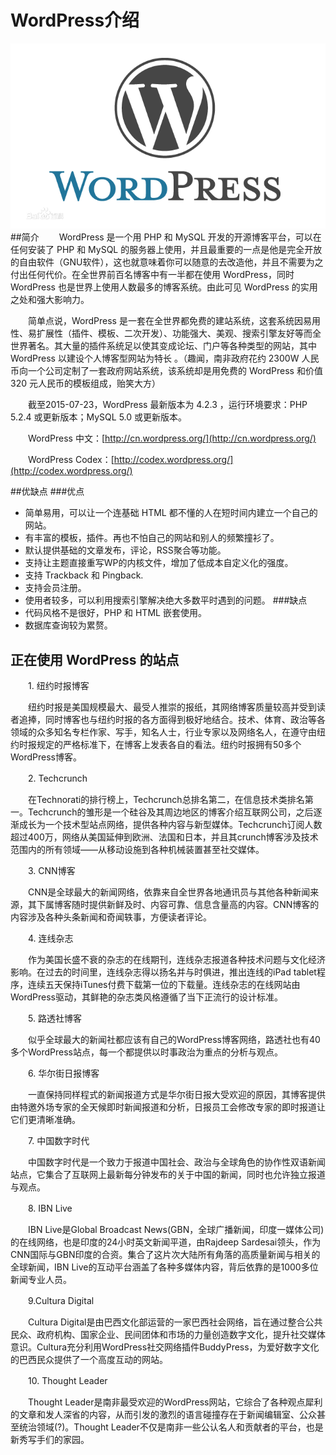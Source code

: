 WordPress介绍
===
![wordpress_logo](./img/logo.png)
##简介
　　WordPress 是一个用 PHP 和 MySQL 开发的开源博客平台，可以在任何安装了 PHP 和 MySQL 的服务器上使用，并且最重要的一点是他是完全开放的自由软件（GNU软件），这也就意味着你可以随意的去改造他，并且不需要为之付出任何代价。在全世界前百名博客中有一半都在使用 WordPress，同时 WordPress 也是世界上使用人数最多的博客系统。由此可见 WordPress 的实用之处和强大影响力。

　　简单点说，WordPress 是一套在全世界都免费的建站系统，这套系统因易用性、易扩展性（插件、模板、二次开发）、功能强大、美观、搜索引擎友好等而全世界著名。其大量的插件系统足以使其变成论坛、门户等各种类型的网站，其中 WordPress 以建设个人博客型网站为特长 。（趣闻，南非政府花约 2300W 人民币向一个公司定制了一套政府网站系统，该系统却是用免费的 WordPress 和价值 320 元人民币的模板组成，贻笑大方）

　　截至2015-07-23，WordPress 最新版本为 4.2.3 ，运行环境要求：PHP 5.2.4 或更新版本；MySQL 5.0 或更新版本。

　　WordPress 中文：[http://cn.wordpress.org/](http://cn.wordpress.org/)

　　WordPress Codex：[http://codex.wordpress.org/](http://codex.wordpress.org/)

##优缺点
###优点
* 简单易用，可以让一个连基础 HTML 都不懂的人在短时间内建立一个自己的网站。  
* 有丰富的模板，插件。再也不怕自己的网站和别人的频繁撞衫了。
* 默认提供基础的文章发布，评论，RSS聚合等功能。
* 支持让主题直接重写WP的内核文件，增加了低成本自定义化的强度。
* 支持 Trackback 和 Pingback.
* 支持会员注册。
* 使用者较多，可以利用搜索引擎解决绝大多数平时遇到的问题。
###缺点
* 代码风格不是很好，PHP 和 HTML 嵌套使用。
* 数据库查询较为累赘。

## 正在使用 WordPress 的站点

　　1. 纽约时报博客

　　纽约时报是美国规模最大、最受人推崇的报纸，其网络博客质量较高并受到读者追捧，同时博客也与纽约时报的各方面得到极好地结合。技术、体育、政治等各领域的众多知名专栏作家、写手，知名人士，行业专家以及网络名人，在遵守由纽约时报规定的严格标准下，在博客上发表各自的看法。纽约时报拥有50多个WordPress博客。

　　2. Techcrunch

　　在Technorati的排行榜上，Techcrunch总排名第二，在信息技术类排名第一。Techcrunch的雏形是一个硅谷及其周边地区的博客介绍互联网公司，之后逐渐成长为一个技术型站点网络，提供各种内容与新型媒体。Techcrunch订阅人数超过400万，网络从美国延伸到欧洲、法国和日本，并且其crunch博客涉及技术范围内的所有领域——从移动设施到各种机械装置甚至社交媒体。

　　3. CNN博客

　　CNN是全球最大的新闻网络，依靠来自全世界各地通讯员与其他各种新闻来源，其下属博客随时提供新鲜及时、内容可靠、信息含量高的内容。CNN博客的内容涉及各种头条新闻和奇闻轶事，方便读者评论。

　　4. 连线杂志

　　作为美国长盛不衰的杂志的在线期刊，连线杂志报道各种技术问题与文化经济影响。在过去的时间里，连线杂志得以扬名并与时俱进，推出连线的iPad tablet程序，连续五天保持iTunes付费下载第一位的下载量。连线杂志的在线网站由WordPress驱动，其鲜艳的杂志类风格遵循了当下正流行的设计标准。

　　5. 路透社博客

　　似乎全球最大的新闻社都应该有自己的WordPress博客网络，路透社也有40多个WordPress站点，每一个都提供以时事政治为重点的分析与观点。

　　6. 华尔街日报博客

　　一直保持同样程式的新闻报道方式是华尔街日报大受欢迎的原因，其博客提供由特邀外场专家的全天候即时新闻报道和分析，日报员工会修改专家的即时报道让它们更清晰准确。

　　7. 中国数字时代

　　中国数字时代是一个致力于报道中国社会、政治与全球角色的协作性双语新闻站点，它集合了互联网上最新每分钟发布的关于中国的新闻，同时也允许独立报道与观点。

　　8. IBN Live

　　IBN Live是Global Broadcast News(GBN，全球广播新闻，印度一媒体公司)的在线网络，也是印度的24小时英文新闻平道，由Rajdeep Sardesai领头，作为CNN国际与GBN印度的合资。集合了这片次大陆所有角落的高质量新闻与相关的全球新闻，IBN Live的互动平台涵盖了各种多媒体内容，背后依靠的是1000多位新闻专业人员。

　　9.Cultura Digital

　　Cultura Digital是由巴西文化部运营的一家巴西社会网络，旨在通过整合公共民众、政府机构、国家企业、民间团体和市场的力量创造数字文化，提升社交媒体意识。Cultura充分利用WordPress社交网络插件BuddyPress，为爱好数字文化的巴西民众提供了一个高度互动的网站。

　　10. Thought Leader

　　Thought Leader是南非最受欢迎的WordPress网站，它综合了各种观点犀利的文章和发人深省的内容，从而引发的激烈的语言碰撞存在于新闻编辑室、公众甚至统治领域(?)。Thought Leader不仅是南非一些公认名人和贡献者的平台，也是新秀写手们的家园。
